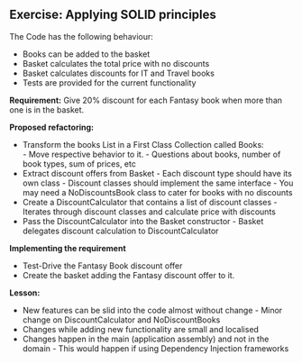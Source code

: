 Exercise: Applying SOLID principles
-----------------------------------

The Code has the following behaviour:    

* Books can be added to the basket    
* Basket calculates the total price with no discounts    
* Basket calculates discounts for IT and Travel books    
* Tests are provided for the current functionality    

**Requirement:** Give 20% discount for each Fantasy book when more than one is in the basket.

**Proposed refactoring:**

- Transform the books List in a First Class Collection called Books:    
       - Move respective behavior to it.
              - Questions about books, number of book types, sum of prices, etc 
- Extract discount offers from Basket
       - Each discount type should have its own class
       - Discount classes should implement the same interface
       - You may need a NoDiscountsBook class to cater for books with no discounts
- Create a DiscountCalculator that contains a list of discount classes
       - Iterates through discount classes and calculate price with discounts
- Pass the DiscountCalculator into the Basket constructor
       - Basket delegates discount calculation to DiscountCalculator

**Implementing the requirement**

* Test-Drive the Fantasy Book discount offer
* Create the basket adding the Fantasy discount offer to it.

**Lesson:**

- New features can be slid into the code almost without change
       - Minor change on DiscountCalculator and NoDiscountBooks   
- Changes while adding new functionality are small and localised
- Changes happen in the main (application assembly) and not in the domain
       - This would happen if using Dependency Injection frameworks

